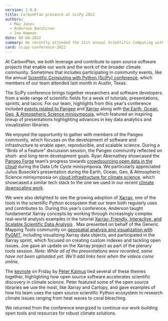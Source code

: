 ```yaml
---
version: 1.0.0
title: CarbonPlan presence at SciPy 2022
authors:
  - Max Jones
  - Anderson Banihirwe
  - Joe Hamman
date: 08-08-2022
summary: We recently attended the 21st annual Scientific Computing with Python conference.
card: scipy-conference-2022
---
```


At CarbonPlan, we both leverage and contribute to open source software projects that enable our work and the work of the broader climate community. Sometimes that includes participating in community events, like the annual [Scientific Computing with Python (SciPy) conference](https://www.scipy2022.scipy.org/), which members of our team attended last month in Austin, Texas.

The SciPy conference brings together researchers and software developers from a wide range of scientific fields for a week of tutorials, presentations, sprints, and tacos. For our team, highlights from this year’s conference included [events related to Pangeo](https://medium.com/pangeo/pangeo-scipy2022-f091cd6adf4f) and [Xarray](https://xarray.dev/) along with [the Earth, Ocean, Geo, & Atmospheric Science minisymposia](https://www.youtube.com/playlist?list=PLYx7XA2nY5Gfb0tQyezb4Gsf1nVsy86zt), which featured an inspiring lineup of presentations highlighting advances in key data analytics and visualization libraries.

We enjoyed the opportunity to gather with members of the Pangeo community, which focuses on the development of software and infrastructure to enable open, reproducible, and scalable science. During a “Birds of a Feature” discussion session, the Pangeo community reflected on short- and long-term development goals. Ryan Abernathey showcased the [Pangeo Forge](https://pangeo-forge.org/) team’s progress towards [crowdsourcing open data in the cloud](https://youtu.be/sY20UpYCAEE) during the Data Life Cycle minisymposia. We particularly appreciated Julius Busecke’s presentation during the Earth, Ocean, Geo, & Atmospheric Science minisymposia on [cloud infrastructure for climate science](https://youtu.be/7niNfs3ZpfQ), which showcased a similar tech stack to the one we used in our recent [climate downscaling work](https://carbonplan.org/research/cmip6-downscaling-explainer).

We were also delighted to see the growing adoption of [Xarray](https://github.com/pydata/xarray), one of the tools in the scientific Python ecosystem that our team both regularly uses and contributes to. During this year’s conference, Anderson taught fundamental Xarray concepts by working through increasingly complex real-world analysis examples in the tutorial [Xarray: Friendly, Interactive, and Scalable Scientific Data Analysis](https://tutorial.xarray.dev/workshops/scipy2022/README.html) . Max presented on behalf of the Generic Mapping Tools community on [geospatial analysis and visualization with PyGMT](https://youtu.be/nCktihu9bWg), including visualizing Xarray data objects, and participated in the Xarray sprint, which focused on creating custom indexes and tackling open issues. Joe gave an update on the Xarray project as part of the plenary tools session. _Note: While all of the presentations were recorded, some have not been uploaded yet. We’ll add links here when the videos come online._

The [keynote](https://youtu.be/loNv_2hUN0g) on Friday by [Peter Kalmus](https://peterkalmus.net/) tied several of these themes together, highlighting how open source software accelerates scientific discovery in climate science. Peter featured some of the open source libraries we use the most, like Xarray and Cartopy, and gave examples of how his team uses the open source scientific Python ecosystem to research climate issues ranging from heat waves to coral bleaching.

We returned from the conference energized to continue our work building open tools and resources for robust climate solutions.
